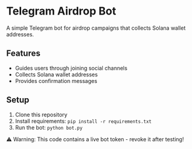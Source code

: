 # Telegram Airdrop Bot

A simple Telegram bot for airdrop campaigns that collects Solana wallet addresses.

## Features
- Guides users through joining social channels
- Collects Solana wallet addresses
- Provides confirmation messages

## Setup
1. Clone this repository
2. Install requirements: `pip install -r requirements.txt`
3. Run the bot: `python bot.py`

⚠️ Warning: This code contains a live bot token - revoke it after testing!
